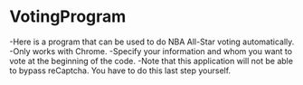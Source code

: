 # VotingProgram

-Here is a program that can be used to do NBA All-Star voting automatically.<br>
-Only works with Chrome.
-Specify your information and whom you want to vote at the beginning of the code.
-Note that this application will not be able to bypass reCaptcha. You have to do this last step yourself.

